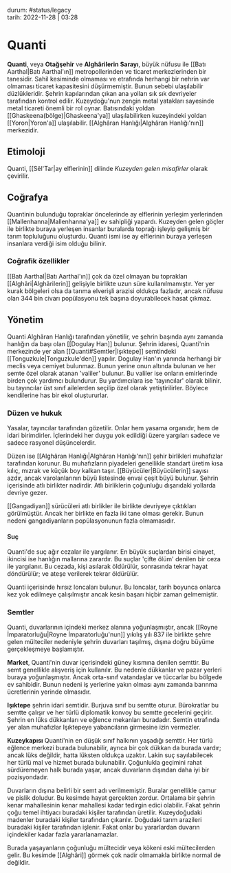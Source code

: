 durum: #status/legacy   
tarih: 2022-11-28 | 03:28
# Quanti
**Quanti**, veya **Otağşehir** ve **Alghârilerin Sarayı**, büyük nüfusu ile [[Batı Aarthal|Batı Aarthal'ın]] metropollerinden ve ticaret merkezlerinden bir tanesidir. Sahil kesiminde olmaması ve etrafında herhangi bir nehrin var olmaması ticaret kapasitesini düşürmemiştir. Bunun sebebi ulaşılabilir düzlükleridir. Şehrin kapılarından çıkan ana yolları sık sık devriyeler tarafından kontrol edilir. Kuzeydoğu'nun zengin metal yatakları sayesinde metal ticareti önemli bir rol oynar. Batısındaki yoldan [[Ghaskeena(bölge)|Ghaskeena'ya]] ulaşılabilirken kuzeyindeki yoldan [[Yoron|Yoron'a]] ulaşılabilir. [[Alghâran Hanlığı|Alghâran Hanlığı'nın]] merkezidir.
## Etimoloji
Quanti, [[Sêl'Tar|ay elflerinin]] dilinde *Kuzeyden gelen misafirler* olarak çevirilir.
## Coğrafya
Quantinin bulunduğu topraklar öncelerinde ay elflerinin yerleşim yerlerinden [[Mallenhanna|Mallenhanna'ya]] ev sahipliği yapardı. Kuzeyden gelen göçler ile birlikte buraya yerleşen insanlar buralarda toprağı işleyip gelişmiş bir tarım topluluğunu oluşturdu. Quanti ismi ise ay elflerinin buraya yerleşen insanlara verdiği isim olduğu bilinir.
### Coğrafik özellikler
[[Batı Aarthal|Batı Aarthal'ın]] çok da özel olmayan bu toprakları [[Alghâri|Alghârilerin]] gelişiyle birlikte uzun süre kullanılmamıştır. Yer yer kurak bölgeleri olsa da tarıma elverişli arazisi oldukça fazladır, ancak nüfusu olan 344 bin civarı popülasyonu tek başına doyurabilecek hasat çıkmaz.
## Yönetim
Quanti Alghâran Hanlığı tarafından yönetilir, ve şehrin başında aynı zamanda hanlığın da başı olan [[Dogulay Han]] bulunur. Şehrin idaresi, Quanti'nin merkezinde yer alan [[Quanti#Semtler|Işıktepe]] semtindeki [[Tonguzkule|Tonguzkule'den]] yapılır. Dogulay Han'ın yanında herhangi bir meclis veya cemiyet bulunmaz. Bunun yerine onun altında bulunan ve her semte özel olarak atanan 'valiler' bulunur. Bu valiler ise onların emirlerinde birden çok yardımcı bulundurur. Bu yardımcılara ise 'tayıncılar' olarak bilinir. bu tayıncılar üst sınıf ailelerden seçilip özel olarak yetiştirilirler. Böylece kendilerine has bir ekol oluştururlar.
### Düzen ve hukuk
Yasalar, tayıncılar tarafından gözetilir. Onlar hem yasama organıdır, hem de idari birimdirler. İçlerindeki her duygu yok edildiği üzere yargıları sadece ve sadece rasyonel düşüncelerdir.

Düzen ise [[Alghâran Hanlığı|Alghâran Hanlığı'nın]] şehir birlikleri muhafızlar tarafından korunur. Bu muhafızların piyadeleri genellikle standart üretim kısa kılıç, mızrak ve küçük boy kalkan taşır. [[Büyücüler|Büyücülerin]] sayısı azdır, ancak varolanlarının büyü listesinde envai çeşit büyü bulunur. Şehrin içerisinde atlı birlikter nadirdir. Atlı birliklerin çoğunluğu dışarıdaki yollarda devriye gezer.

[[Gangadiyan]] sürücüleri atlı birlikler ile birlikte devriyeye çıktıkları görülmüştür. Ancak her birlikte en fazla iki tane olması gerekir. Bunun nedeni gangadiyanların popülasyonunun fazla olmamasıdır.

#### Suç
Quanti'de suç ağır cezalar ile yargılanır. En büyük suçlardan birisi cinayet, ikincisi ise hanlığın mallarına zarardır. Bu suçlar 'çifte ölüm' denilen bir ceza ile yargılanır. Bu cezada, kişi asılarak öldürülür, sonrasında tekrar hayat döndürülür; ve ateşe verilerek tekrar öldürülür.

Quanti içerisinde hırsız loncaları bulunur. Bu loncalar, tarih boyunca onlarca kez yok edilmeye çalışılmıştır ancak kesin başarı hiçbir zaman gelmemiştir.

### Semtler
Quanti, duvarlarının içindeki merkez alanına yoğunlaşmıştır, ancak [[Royne İmparatorluğu|Royne İmparatorluğu'nun]] yıkılış yılı 837 ile birlikte şehre gelen mülteciler nedeniyle şehrin duvarları taşılmış, dışına doğru büyüme gerçekleşmeye başlamıştır.

**Market**, Quanti'nin duvar içerisindeki güney kısmına denilen semttir. Bu semt genellikle alışveriş için kullanılır. Bu nedenle dükkanlar ve pazar yerleri buraya yoğunlaşmıştır. Ancak orta-sınıf vatandaşlar ve tüccarlar bu bölgede ev sahibidir. Bunun nedeni iş yerlerine yakın olması aynı zamanda barınma ücretlerinin yerinde olmasıdır.

**Işıktepe** şehrin idari semtidir. Burjuva sınıf bu semtte oturur. Bürokratlar bu semtte çalışır ve her türlü diplomatik konvoy bu semtte gecelerini geçirir. Şehrin en lüks dükkanları ve eğlence mekanları buradadır. Semtin etrafında yer alan muhafızlar Işıktepeye yabancıların girmesine izin vermezler.

**Kuzeykapısı** Quanti'nin en düşük sınıf halkının yaşadığı semttir. Her türlü eğlence merkezi burada bulunabilir, ayrıca bir çok dükkan da burada vardır; ancak lüks değildir, hatta lüksten oldukça uzaktır. Lakin suç sayılabilecek her türlü mal ve hizmet burada bulunabilir. Çoğunlukla geçimini rahat sürdüremeyen halk burada yaşar, ancak duvarların dışından daha iyi bir pozisyondadır.

Duvarların dışına belirli bir semt adı verilmemiştir. Buralar genellikle çamur ve pislik doludur. Bu kesimde hayat gerçekten zordur. Ortalama bir şehrin kenar mahallesinin kenar mahallesi kadar tedirgin edici olabilir. Fakat şehrin çoğu temel ihtiyacı buradaki kişiler tarafından üretilir. Kuzeydoğudaki madenler buradaki kişiler tarafından çıkarılır. Doğudaki tarım arazileri buradaki kişiler tarafından işlenir. Fakat onlar bu yararlardan duvarın içindekiler kadar fazla yararlanamazlar.

Burada yaşayanların çoğunluğu mültecidir veya kökeni eski mültecilerden gelir. Bu kesimde [[Alghâri]] görmek çok nadir olmamakla birlikte normal de değildir.